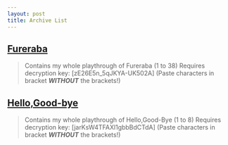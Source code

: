 ```yaml
---
layout: post
title: Archive List
---
```


## [Fureraba](https://mega.nz/#F!gkJ3kaLR)
> Contains my whole playthrough of Fureraba (1 to 38)
> Requires decryption key: [zE26E5n_5qJKYA-UK502A] (Paste characters in bracket ***WITHOUT*** the brackets!) 

## [Hello,Good-bye](https://mega.nz/#F!N8IBHa5L)
> Contains my whole playthrough of Hello,Good-Bye (1 to 8)
> Requires decryption key: [jarKsW4TFAXl1gbbBdCTdA] (Paste characters in bracket ***WITHOUT*** the brackets!) 

